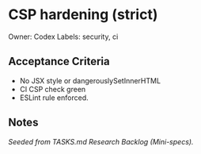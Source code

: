 # CSP hardening (strict)

Owner: Codex
Labels: security, ci

## Acceptance Criteria
- No JSX style or dangerouslySetInnerHTML
- CI CSP check green
- ESLint rule enforced.

## Notes
_Seeded from TASKS.md Research Backlog (Mini-specs)._